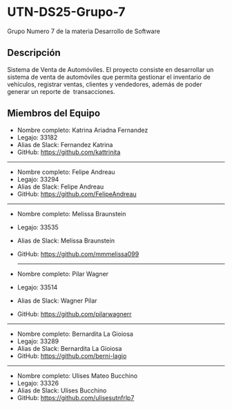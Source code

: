 # UTN-DS25-Grupo-7
Grupo Numero 7 de la materia Desarrollo de Software

## Descripción
Sistema de Venta de Automóviles. El proyecto consiste en desarrollar un sistema de venta de automóviles 
que permita gestionar el inventario de vehículos, registrar ventas, 
clientes y vendedores, además de poder generar un reporte de 
transacciones.

## Miembros del Equipo 
- Nombre completo: Katrina Ariadna Fernandez
- Legajo: 33182  
- Alias de Slack: Fernandez Katrina
- GitHub: https://github.com/kattrinita <br>
-------------------------------------------------
- Nombre completo: Felipe Andreau
- Legajo: 33294  
- Alias de Slack: Felipe Andreau
- GitHub: https://github.com/FelipeAndreau

-------------------------------------------------
- Nombre completo: Melissa Braunstein
- Legajo: 33535
- Alias de Slack: Melissa Braunstein
- GitHub: https://github.com/mmmelissa099

  -----------------------------------------------

- Nombre completo: Pilar Wagner
- Legajo: 33514
- Alias de Slack: Wagner Pilar
- GitHub: https://github.com/pilarwagnerr

-------------------------------------------------
- Nombre completo: Bernardita La Gioiosa
- Legajo: 33289
- Alias de Slack: Bernardita La Gioiosa
- GitHub: https://github.com/berni-lagio

-------------------------------------------------
- Nombre completo: Ulises Mateo Bucchino
- Legajo: 33326
- Alias de Slack: Ulises Bucchino
- GitHub: https://github.com/ulisesutnfrlp7
